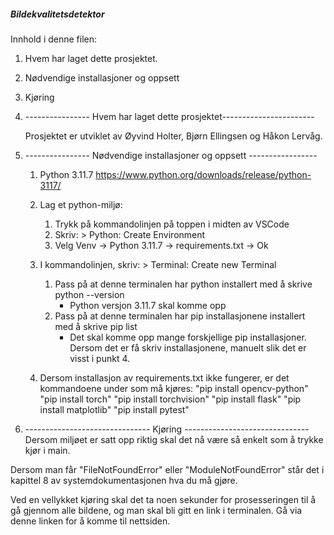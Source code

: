 ##### Bildekvalitetsdetektor #####

Innhold i denne filen:
1. Hvem har laget dette prosjektet.
2. Nødvendige installasjoner og oppsett
3. Kjøring


1. ---------------- Hvem har laget dette prosjektet-----------------------

    Prosjektet er utviklet av Øyvind Holter, Bjørn Ellingsen og Håkon Lervåg.


2. ---------------- Nødvendige installasjoner og oppsett -----------------

    
    1. Python 3.11.7 https://www.python.org/downloads/release/python-3117/

    
    2. Lag et python-miljø:
        1. Trykk på kommandolinjen på toppen i midten av VSCode
        2. Skriv: > Python: Create Environment
        3. Velg Venv -> Python 3.11.7 -> requirements.txt -> Ok

    3. I kommandolinjen, skriv: > Terminal: Create new Terminal
        1. Pass på at denne terminalen har python installert med å skrive python --version
            - Python versjon 3.11.7 skal komme opp
        2. Pass på at denne terminalen har pip installasjonene installert med å skrive pip list
            - Det skal komme opp mange forskjellige pip installasjoner. Dersom det er få skriv installasjonene,    manuelt slik det er visst i punkt 4.

    4. Dersom installasjon av requirements.txt ikke fungerer, er det kommandoene under som må kjøres:
        "pip install opencv-python"
        "pip install torch"
        "pip install torchvision"
        "pip install flask"
        "pip install matplotlib"
        "pip install pytest"

3. ------------------------------- Kjøring -------------------------------
Dersom miljøet er satt opp riktig skal det nå være så enkelt som å trykke kjør i main.

Dersom man får "FileNotFoundError" eller "ModuleNotFoundError" står det i kapittel 8 av systemdokumentasjonen hva du må gjøre.

Ved en vellykket kjøring skal det ta noen sekunder for prosesseringen til å gå gjennom alle bildene, og man skal bli gitt en link i terminalen. Gå via denne linken for å komme til nettsiden.
